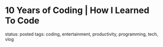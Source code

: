 # 10 Years of Coding | How I Learned To Code

status: posted
tags: coding, entertainment, productivity, programming, tech, vlog